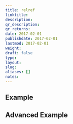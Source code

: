 ```yaml
---
title: relref
linktitle:
description:
qr_description:
qr_returns:
date: 2017-02-01
publishdate: 2017-02-01
lastmod: 2017-02-01
weight:
draft: false
type:
layout:
slug:
aliases: []
notes:
---
```


## Example

## Advanced Example

